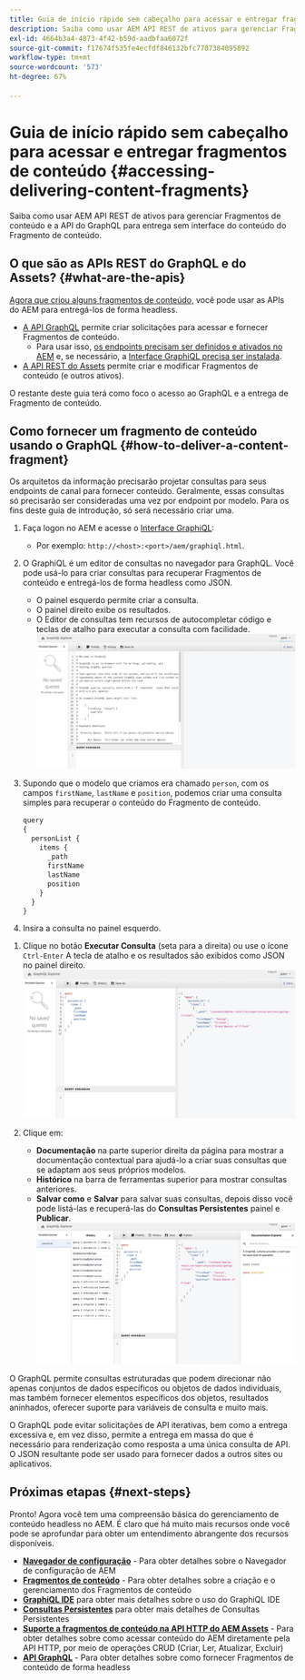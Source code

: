 ```yaml
---
title: Guia de início rápido sem cabeçalho para acessar e entregar fragmentos de conteúdo
description: Saiba como usar AEM API REST de ativos para gerenciar Fragmentos de conteúdo e a API do GraphQL para entrega sem interface do conteúdo do Fragmento de conteúdo.
exl-id: 4664b3a4-4873-4f42-b59d-aadbfaa6072f
source-git-commit: f17674f535fe4ecfdf846132bfc7787384095892
workflow-type: tm+mt
source-wordcount: '573'
ht-degree: 67%

---
```


# Guia de início rápido sem cabeçalho para acessar e entregar fragmentos de conteúdo {#accessing-delivering-content-fragments}

Saiba como usar AEM API REST de ativos para gerenciar Fragmentos de conteúdo e a API do GraphQL para entrega sem interface do conteúdo do Fragmento de conteúdo.

## O que são as APIs REST do GraphQL e do Assets? {#what-are-the-apis}

[Agora que criou alguns fragmentos de conteúdo,](create-content-fragment.md) você pode usar as APIs do AEM para entregá-los de forma headless.

* [A API GraphQL](/help/assets/content-fragments/graphql-api-content-fragments.md) permite criar solicitações para acessar e fornecer Fragmentos de conteúdo.
   * Para usar isso, [os endpoints precisam ser definidos e ativados no AEM](/help/assets/content-fragments/graphql-api-content-fragments.md#enabling-graphql-endpoint) e, se necessário, a [Interface GraphiQL precisa ser instalada](/help/assets/content-fragments/graphql-api-content-fragments.md#installing-graphiql-interface).
* [A API REST do Assets](/help/assets/assets-api-content-fragments.md) permite criar e modificar Fragmentos de conteúdo (e outros ativos).

O restante deste guia terá como foco o acesso ao GraphQL e a entrega de Fragmento de conteúdo.

## Como fornecer um fragmento de conteúdo usando o GraphQL {#how-to-deliver-a-content-fragment}

Os arquitetos da informação precisarão projetar consultas para seus endpoints de canal para fornecer conteúdo. Geralmente, essas consultas só precisarão ser consideradas uma vez por endpoint por modelo. Para os fins deste guia de introdução, só será necessário criar uma.

1. Faça logon no AEM e acesse o [Interface GraphiQL](/help/assets/content-fragments/graphiql-ide.md):
   * Por exemplo: `http://<host>:<port>/aem/graphiql.html`.

1. O GraphiQL é um editor de consultas no navegador para GraphQL. Você pode usá-lo para criar consultas para recuperar Fragmentos de conteúdo e entregá-los de forma headless como JSON.
   * O painel esquerdo permite criar a consulta.
   * O painel direito exibe os resultados.
   * O Editor de consultas tem recursos de autocompletar código e teclas de atalho para executar a consulta com facilidade.
      ![Editor do GraphiQL](../assets/graphiql.png)

1. Supondo que o modelo que criamos era chamado `person`, com os campos `firstName`, `lastName` e `position`, podemos criar uma consulta simples para recuperar o conteúdo do Fragmento de conteúdo.

   ```text
   query 
   {
     personList {
       items {
         _path
         firstName
         lastName
         position
       }
     }
   }
   ```

1. Insira a consulta no painel esquerdo.

<!--
   ![GraphiQL query](../assets/graphiql-query.png)
-->

1. Clique no botão **Executar Consulta** (seta para a direita) ou use o ícone `Ctrl-Enter` A tecla de atalho e os resultados são exibidos como JSON no painel direito.
   ![Resultados do GraphiQL](../assets/graphiql-results.png)

1. Clique em:
   * **Documentação** na parte superior direita da página para mostrar a documentação contextual para ajudá-lo a criar suas consultas que se adaptam aos seus próprios modelos.
   * **Histórico** na barra de ferramentas superior para mostrar consultas anteriores.
   * **Salvar como** e **Salvar** para salvar suas consultas, depois disso você pode listá-las e recuperá-las do **Consultas Persistentes** painel e **Publicar**.
      ![Documentação do GraphiQL](../assets/graphiql-documentation.png)

O GraphQL permite consultas estruturadas que podem direcionar não apenas conjuntos de dados específicos ou objetos de dados individuais, mas também fornecer elementos específicos dos objetos, resultados aninhados, oferecer suporte para variáveis de consulta e muito mais.

O GraphQL pode evitar solicitações de API iterativas, bem como a entrega excessiva e, em vez disso, permite a entrega em massa do que é necessário para renderização como resposta a uma única consulta de API. O JSON resultante pode ser usado para fornecer dados a outros sites ou aplicativos.

## Próximas etapas {#next-steps}

Pronto! Agora você tem uma compreensão básica do gerenciamento de conteúdo headless no AEM. É claro que há muito mais recursos onde você pode se aprofundar para obter um entendimento abrangente dos recursos disponíveis.

* **[Navegador de configuração](create-configuration.md)** - Para obter detalhes sobre o Navegador de configuração de AEM
* **[Fragmentos de conteúdo](/help/assets/content-fragments/content-fragments.md)** - Para obter detalhes sobre a criação e o gerenciamento dos Fragmentos de conteúdo
* **[GraphiQL IDE](/help/assets/content-fragments/graphiql-ide.md)** para obter mais detalhes sobre o uso do GraphiQL IDE
* **[Consultas Persistentes](/help/assets/content-fragments/persisted-queries.md)** para obter mais detalhes de Consultas Persistentes
* **[Suporte a fragmentos de conteúdo na API HTTP do AEM Assets](/help/assets/assets-api-content-fragments.md)** - Para obter detalhes sobre como acessar conteúdo do AEM diretamente pela API HTTP, por meio de operações CRUD (Criar, Ler, Atualizar, Excluir)
* **[API GraphQL](/help/assets/content-fragments/graphql-api-content-fragments.md)** - Para obter detalhes sobre como fornecer Fragmentos de conteúdo de forma headless
